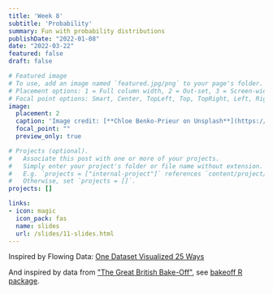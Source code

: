 ```yaml
---
title: 'Week 8'
subtitle: 'Probability'
summary: Fun with probability distributions
publishDate: "2022-01-08"
date: "2022-03-22"
featured: false
draft: false

# Featured image
# To use, add an image named `featured.jpg/png` to your page's folder.
# Placement options: 1 = Full column width, 2 = Out-set, 3 = Screen-width
# Focal point options: Smart, Center, TopLeft, Top, TopRight, Left, Right, BottomLeft, Bottom, BottomRight
image:
  placement: 2
  caption: 'Image credit: [**Chloe Benko-Prieur on Unsplash**](https://unsplash.com/photos/BJvZgI7p2mY)'
  focal_point: ""
  preview_only: true

# Projects (optional).
#   Associate this post with one or more of your projects.
#   Simply enter your project's folder or file name without extension.
#   E.g. `projects = ["internal-project"]` references `content/project/deep-learning/index.md`.
#   Otherwise, set `projects = []`.
projects: []

links:
- icon: magic
  icon_pack: fas
  name: slides
  url: /slides/11-slides.html
---
```



Inspired by Flowing Data: [One Dataset Visualized 25 Ways](https://flowingdata.com/2017/01/24/one-dataset-visualized-25-ways/)

And inspired by data from ["The Great British Bake-Off"](https://thegreatbritishbakeoff.co.uk/), see [bakeoff R package](http://bakeoff.netlify.com/).
